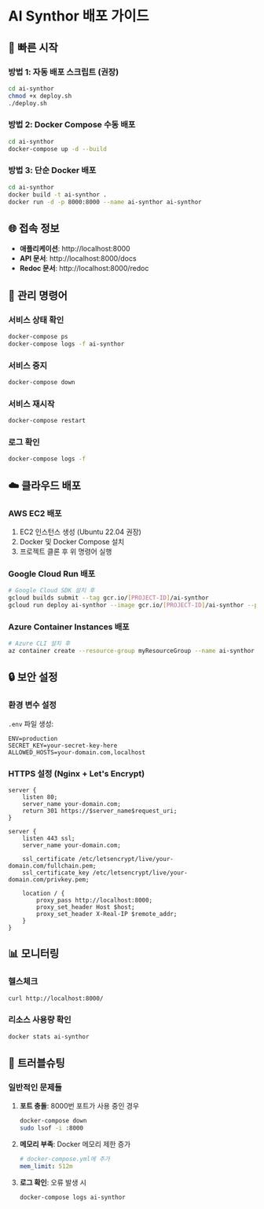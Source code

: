 # AI Synthor 배포 가이드

## 🚀 빠른 시작

### 방법 1: 자동 배포 스크립트 (권장)
```bash
cd ai-synthor
chmod +x deploy.sh
./deploy.sh
```

### 방법 2: Docker Compose 수동 배포
```bash
cd ai-synthor
docker-compose up -d --build
```

### 방법 3: 단순 Docker 배포
```bash
cd ai-synthor
docker build -t ai-synthor .
docker run -d -p 8000:8000 --name ai-synthor ai-synthor
```

## 🌐 접속 정보

- **애플리케이션**: http://localhost:8000
- **API 문서**: http://localhost:8000/docs
- **Redoc 문서**: http://localhost:8000/redoc

## 🔧 관리 명령어

### 서비스 상태 확인
```bash
docker-compose ps
docker-compose logs -f ai-synthor
```

### 서비스 중지
```bash
docker-compose down
```

### 서비스 재시작
```bash
docker-compose restart
```

### 로그 확인
```bash
docker-compose logs -f
```

## ☁️ 클라우드 배포

### AWS EC2 배포
1. EC2 인스턴스 생성 (Ubuntu 22.04 권장)
2. Docker 및 Docker Compose 설치
3. 프로젝트 클론 후 위 명령어 실행

### Google Cloud Run 배포
```bash
# Google Cloud SDK 설치 후
gcloud builds submit --tag gcr.io/[PROJECT-ID]/ai-synthor
gcloud run deploy ai-synthor --image gcr.io/[PROJECT-ID]/ai-synthor --platform managed --port 8000
```

### Azure Container Instances 배포
```bash
# Azure CLI 설치 후
az container create --resource-group myResourceGroup --name ai-synthor --image ai-synthor --ports 8000
```

## 🔒 보안 설정

### 환경 변수 설정
`.env` 파일 생성:
```env
ENV=production
SECRET_KEY=your-secret-key-here
ALLOWED_HOSTS=your-domain.com,localhost
```

### HTTPS 설정 (Nginx + Let's Encrypt)
```nginx
server {
    listen 80;
    server_name your-domain.com;
    return 301 https://$server_name$request_uri;
}

server {
    listen 443 ssl;
    server_name your-domain.com;
    
    ssl_certificate /etc/letsencrypt/live/your-domain.com/fullchain.pem;
    ssl_certificate_key /etc/letsencrypt/live/your-domain.com/privkey.pem;
    
    location / {
        proxy_pass http://localhost:8000;
        proxy_set_header Host $host;
        proxy_set_header X-Real-IP $remote_addr;
    }
}
```

## 📊 모니터링

### 헬스체크
```bash
curl http://localhost:8000/
```

### 리소스 사용량 확인
```bash
docker stats ai-synthor
```

## 🐛 트러블슈팅

### 일반적인 문제들

1. **포트 충돌**: 8000번 포트가 사용 중인 경우
   ```bash
   docker-compose down
   sudo lsof -i :8000
   ```

2. **메모리 부족**: Docker 메모리 제한 증가
   ```yaml
   # docker-compose.yml에 추가
   mem_limit: 512m
   ```

3. **로그 확인**: 오류 발생 시
   ```bash
   docker-compose logs ai-synthor
   ```
